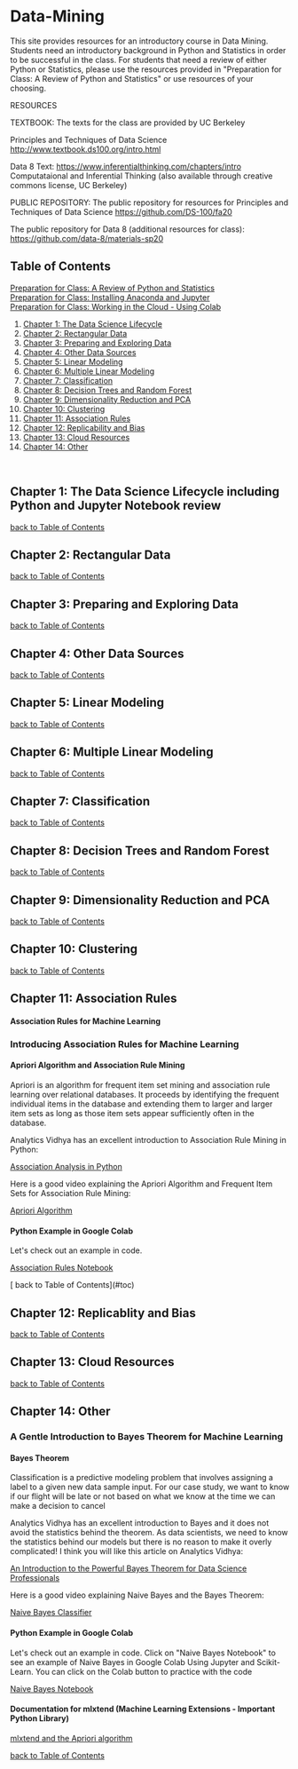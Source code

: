# Data-Mining
This site provides resources for an introductory course in Data Mining.  Students need an introductory background in Python and Statistics in order to be successful in the class.  For students that need a review of either Python or Statistics, please use the resources provided in "Preparation for Class: A Review of Python and Statistics" or use resources of your choosing. 

RESOURCES

TEXTBOOK:  The texts for the class are provided by UC Berkeley 

Principles and Techniques of Data Science
http://www.textbook.ds100.org/intro.html

Data 8 Text: 
https://www.inferentialthinking.com/chapters/intro
Computataional and Inferential Thinking (also available through creative commons license, UC Berkeley)

PUBLIC REPOSITORY:  The public repository for resources for Principles and Techniques of Data Science
https://github.com/DS-100/fa20

The public repository for Data 8 (additional resources for class):
https://github.com/data-8/materials-sp20

<a name="toc"></a>
## Table of Contents

[Preparation for Class:  A Review of Python and Statistics](#review)
<br>
[Preparation for Class:  Installing Anaconda and Jupyter](#installation)
<br>
[Preparation for Class:  Working in the Cloud - Using Colab](#colab)
<br>
1. [ Chapter 1: The Data Science Lifecycle ](#chap1)
2. [ Chapter 2: Rectangular Data ](#chap2)
3. [ Chapter 3: Preparing and Exploring Data  ](#chap3)
4. [ Chapter 4: Other Data Sources](#chap4)
5. [ Chapter 5: Linear Modeling](#chap5)
6. [ Chapter 6: Multiple Linear Modeling](#chap6)
7. [ Chapter 7: Classification](#chap7)
8. [ Chapter 8: Decision Trees and Random Forest](#chap8)
9. [ Chapter 9: Dimensionality Reduction and PCA ](#chap9)
10. [ Chapter 10: Clustering](#chap10)
11. [ Chapter 11:  Association Rules](#chap11)
12. [ Chapter 12: Replicability and Bias](#chap12)
13. [ Chapter 13: Cloud Resources](#chap13)
14. [ Chapter 14: Other](#chap14)
<br>

<a name="chap1"></a>
## Chapter 1: The Data Science Lifecycle including Python and Jupyter Notebook review
[ back to Table of Contents](#toc)
<br>

<a name="chap2"></a>
## Chapter 2: Rectangular Data
[ back to Table of Contents](#toc)
<br>


<a name="chap3"></a>
## Chapter 3: Preparing and Exploring Data
[ back to Table of Contents](#toc)
<br>


<a name="chap4"></a>
## Chapter 4: Other Data Sources
[ back to Table of Contents](#toc)
<br>


<a name="chap5"></a>
## Chapter 5: Linear Modeling
[ back to Table of Contents](#toc)
<br>


<a name="chap6"></a>
## Chapter 6: Multiple Linear Modeling
[ back to Table of Contents](#toc)
<br>

<a name="chap7"></a>
## Chapter 7: Classification
[ back to Table of Contents](#toc)
<br>
  
  
<a name="chap8"></a>
## Chapter 8: Decision Trees and Random Forest
[ back to Table of Contents](#toc)
<br>


<a name="chap9"></a>
## Chapter 9: Dimensionality Reduction and PCA
[ back to Table of Contents](#toc)
<br>

<a name="chap10"></a>
## Chapter 10: Clustering
[ back to Table of Contents](#toc)
<br>

<a name="chap11"></a>
## Chapter 11: Association Rules

#### Association Rules for Machine Learning
<p></p>

### Introducing Association Rules for Machine Learning

#### Apriori Algorithm and Association Rule Mining
<p>Apriori is an algorithm for frequent item set mining and association rule learning over relational databases. It proceeds by identifying the frequent individual items in the database and extending them to larger and larger item sets as long as those item sets appear sufficiently often in the database.</p>

<p>Analytics Vidhya has an excellent introduction to Association Rule Mining in Python: </p>
<a href="https://medium.com/analytics-vidhya/association-analysis-in-python-2b955d0180c">Association Analysis in Python</a><p></p>
<p>Here is a good video explaining the Apriori Algorithm and Frequent Item Sets for Association Rule Mining:</p>
<a href="https://www.youtube.com/watch?v=TcUlzuQ27iQ">Apriori Algorithm</a>

#### Python Example in Google Colab

<p>Let's check out an example in code.</p>
<p><a href="https://github.com/profunccdata/Knowledge_Based_Systems/blob/master/Association%20Rules%20Example%20in%20Jupyter.ipynb">
Association Rules Notebook
</a></p>
[ back to Table of Contents](#toc)
<br>


<a name="chap12"></a>
## Chapter 12: Replicablity and Bias
[ back to Table of Contents](#toc)
<br>


<a name="chap13"></a>
## Chapter 13: Cloud Resources
[ back to Table of Contents](#toc)
<br>


<a name="chap14"></a>
## Chapter 14: Other
  
### A Gentle Introduction to Bayes Theorem for Machine Learning
#### Bayes Theorem
<p>Classification is a predictive modeling problem that involves assigning a label to a given new data sample input. For our case study, we want to know if our flight will be late or not based on what we know at the time we can make a decision to cancel</p>

<p>Analytics Vidhya has an excellent introduction to Bayes and it does not avoid the statistics behind the theorem.  As data scientists, we need to know the statistics behind our models but there is no reason to make it overly complicated!  I think you will like this article on Analytics Vidhya:</p>
<a href="https://www.analyticsvidhya.com/blog/2019/06/introduction-powerful-bayes-theorem-data-science/">An Introduction to the Powerful Bayes Theorem for Data Science Professionals</a><p></p>
<p>Here is a good video explaining Naive Bayes and the Bayes Theorem:</p>
<a href="https://youtu.be/l3dZ6ZNFjo0">Naive Bayes Classifier</a>

#### Python Example in Google Colab

<p>Let's check out an example in code. Click on "Naive Bayes Notebook" to see an example of Naive Bayes in Google Colab Using Jupyter and Scikit-Learn. You can click on the Colab button to practice with the code</p>
<p><a href="https://github.com/profunccdata/Knowledge_Based_Systems/blob/master/Naive_Bayes_Classifier_Gaussian.ipynb">
Naive Bayes Notebook
</a></p>




#### Documentation for mlxtend (Machine Learning Extensions - Important Python Library)
<p>
  <a href="http://rasbt.github.io/mlxtend/api_subpackages/mlxtend.frequent_patterns/">mlxtend and the Apriori algorithm</a><p></p>
<p></p> 

[ back to Table of Contents](#toc)
<br>



